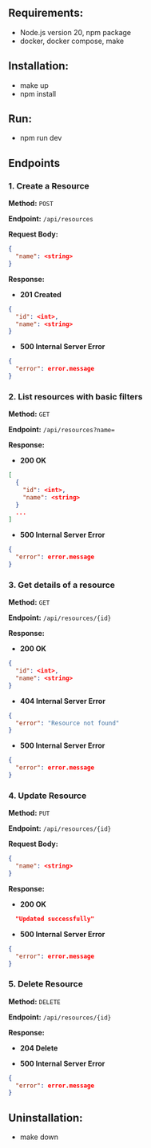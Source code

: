 ## Requirements:
- Node.js version 20, npm package
- docker, docker compose, make

## Installation:
- make up
- npm install

## Run:
- npm run dev

## Endpoints

### 1. Create a Resource

**Method:**  `POST`

**Endpoint:**  `/api/resources`

**Request Body:**

```json
{
  "name": <string>
}
```
**Response:**
- **201 Created**

```json
{
  "id": <int>,
  "name": <string>
}
```


- **500 Internal Server Error**

```json
{
  "error": error.message
}
```

### 2. List resources with basic filters

**Method:**  `GET`

**Endpoint:**  `/api/resources?name=`


**Response:**
- **200 OK**

```json
[
  {
    "id": <int>,
    "name": <string>
  }
  ...
]
```

- **500 Internal Server Error**

```json
{
  "error": error.message
}
```

### 3. Get details of a resource

**Method:**  `GET`

**Endpoint:**  `/api/resources/{id}`

**Response:**
- **200 OK**

```json
{
  "id": <int>,
  "name": <string>
}
```

- **404 Internal Server Error**

```json
{
  "error": "Resource not found"
}
```

- **500 Internal Server Error**

```json
{
  "error": error.message
}
```

### 4. Update Resource

**Method:**  `PUT`

**Endpoint:**  `/api/resources/{id}`

**Request Body:**

```json
{
  "name": <string>
}
```
**Response:**
- **200 OK**

```json
  "Updated successfully"
```


- **500 Internal Server Error**

```json
{
  "error": error.message
}
```

### 5. Delete Resource

**Method:**  `DELETE`

**Endpoint:**  `/api/resources/{id}`

**Response:**
- **204 Delete**

- **500 Internal Server Error**

```json
{
  "error": error.message
}
```

## Uninstallation:
- make down

